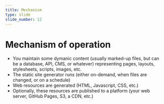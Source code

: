 ```yaml
---
title: Mechanism
type: slide
slide_number: 12
---
```


# Mechanism of operation

* You maintain some dymanic content (usually marked-up files, but can be a database, API, CMS, or whatever) representing pages, layouts, stylesheets, scripts, images, etc.
* The static site generator runs (either on-demand, when files are changed, or on a schedule)
* Web resources are generated (HTML, Javascript, CSS, etc.)
* Optionally, these resources are published to a platform (your web server, GitHub Pages, S3, a CDN, etc.)

